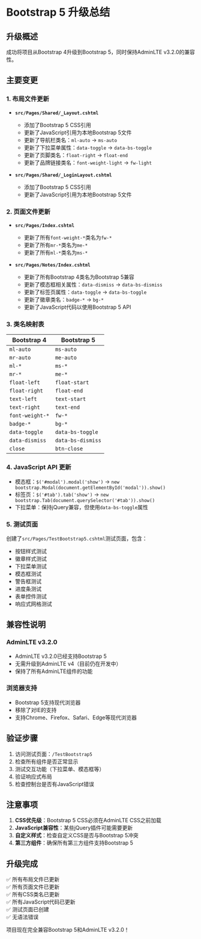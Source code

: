 # Bootstrap 5 升级总结

## 升级概述
成功将项目从Bootstrap 4升级到Bootstrap 5，同时保持AdminLTE v3.2.0的兼容性。

## 主要变更

### 1. 布局文件更新
- **`src/Pages/Shared/_Layout.cshtml`**
  - 添加了Bootstrap 5 CSS引用
  - 更新了JavaScript引用为本地Bootstrap 5文件
  - 更新了导航栏类名：`ml-auto` → `ms-auto`
  - 更新了下拉菜单属性：`data-toggle` → `data-bs-toggle`
  - 更新了页脚类名：`float-right` → `float-end`
  - 更新了品牌链接类名：`font-weight-light` → `fw-light`

- **`src/Pages/Shared/_LoginLayout.cshtml`**
  - 添加了Bootstrap 5 CSS引用
  - 更新了JavaScript引用为本地Bootstrap 5文件

### 2. 页面文件更新
- **`src/Pages/Index.cshtml`**
  - 更新了所有`font-weight-*`类名为`fw-*`
  - 更新了所有`mr-*`类名为`me-*`
  - 更新了所有`ml-*`类名为`ms-*`

- **`src/Pages/Notes/Index.cshtml`**
  - 更新了所有Bootstrap 4类名为Bootstrap 5兼容
  - 更新了模态框相关属性：`data-dismiss` → `data-bs-dismiss`
  - 更新了标签页属性：`data-toggle` → `data-bs-toggle`
  - 更新了徽章类名：`badge-*` → `bg-*`
  - 更新了JavaScript代码以使用Bootstrap 5 API

### 3. 类名映射表

| Bootstrap 4 | Bootstrap 5 |
|-------------|-------------|
| `ml-auto` | `ms-auto` |
| `mr-auto` | `me-auto` |
| `ml-*` | `ms-*` |
| `mr-*` | `me-*` |
| `float-left` | `float-start` |
| `float-right` | `float-end` |
| `text-left` | `text-start` |
| `text-right` | `text-end` |
| `font-weight-*` | `fw-*` |
| `badge-*` | `bg-*` |
| `data-toggle` | `data-bs-toggle` |
| `data-dismiss` | `data-bs-dismiss` |
| `close` | `btn-close` |

### 4. JavaScript API 更新
- 模态框：`$('#modal').modal('show')` → `new bootstrap.Modal(document.getElementById('modal')).show()`
- 标签页：`$('#tab').tab('show')` → `new bootstrap.Tab(document.querySelector('#tab')).show()`
- 下拉菜单：保持jQuery兼容，但使用`data-bs-toggle`属性

### 5. 测试页面
创建了`src/Pages/TestBootstrap5.cshtml`测试页面，包含：
- 按钮样式测试
- 徽章样式测试
- 下拉菜单测试
- 模态框测试
- 警告框测试
- 进度条测试
- 表单控件测试
- 响应式网格测试

## 兼容性说明

### AdminLTE v3.2.0
- AdminLTE v3.2.0已经支持Bootstrap 5
- 无需升级到AdminLTE v4（目前仍在开发中）
- 保持了所有AdminLTE组件的功能

### 浏览器支持
- Bootstrap 5支持现代浏览器
- 移除了对IE的支持
- 支持Chrome、Firefox、Safari、Edge等现代浏览器

## 验证步骤

1. 访问测试页面：`/TestBootstrap5`
2. 检查所有组件是否正常显示
3. 测试交互功能（下拉菜单、模态框等）
4. 验证响应式布局
5. 检查控制台是否有JavaScript错误

## 注意事项

1. **CSS优先级**：Bootstrap 5 CSS必须在AdminLTE CSS之前加载
2. **JavaScript兼容性**：某些jQuery插件可能需要更新
3. **自定义样式**：检查自定义CSS是否与Bootstrap 5冲突
4. **第三方组件**：确保所有第三方组件支持Bootstrap 5

## 升级完成

✅ 所有布局文件已更新  
✅ 所有页面文件已更新  
✅ 所有CSS类名已更新  
✅ 所有JavaScript代码已更新  
✅ 测试页面已创建  
✅ 无语法错误  

项目现在完全兼容Bootstrap 5和AdminLTE v3.2.0！
